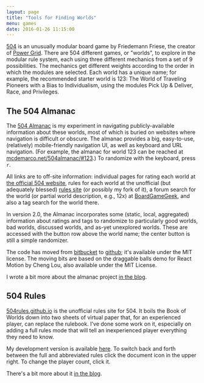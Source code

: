 ```yaml
---
layout: page
title: "Tools for Finding Worlds"
menu: games
date: 2016-01-26 11:15:00
---
```

[504](https://boardgamegeek.com/boardgame/175878/504) is an unusually modular board game by Friedemann Friese, the creator of [Power Grid](https://boardgamegeek.com/boardgame/2651/power-grid).  There are 504 different games, or "worlds", to explore in the modular rule system, each using three different mechanics from a set of 9 possibilities.  The mechanics get different weights according to the order in which the modules are selected.  Each world has a unique name; for example, the recommended starter world is 123: The World of Traveling Pioneers with a Bias to Individualism, using the modules Pick Up & Deliver, Race, and Privileges.

## The 504 Almanac

The [504 Almanac](/504almanac/) is my experiment in navigating publicly-available information about these worlds, most of which is buried on websites where navigation is difficult or obscure. The almanac provides a big, easy-to-use, (relatively) mobile-friendly navigation UI, as well as keyboard and URL navigation. (For example, the almanac for world 123 can be reached at [mcdemarco.net/504almanac/#123](/504almanac/#123).)  To randomize with the keyboard, press `r`.

All links are to off-site information:  individual pages for rating each world at [the official 504 website](http://504-2f.de), rules for each world at the unofficial (but adequately blessed) [rules site](http://504rules.github.io/) (or possibly my fork of it), a forum search for the world (or partial world description, e.g., 12x) at [BoardGameGeek](https://boardgamegeek.com/boardgame/175878/504), and also a tag search for the world there.

In version 2.0, the Almanac incorporates some (static, local, aggregated) information about ratings and tags to randomize to particularly good worlds, bad worlds, discussed worlds, and as-yet unexplored worlds.  These are accessed with the button row above the world name; the center button is still a simple randomizer.

The code has moved from [bitbucket](https://bitbucket.org/mcdemarco/504almanac/) to [github](https://github.com/mcdemarco/504almanac/); it's available under the MIT license.  The moving bits are based on the draggable balls demo for React Motion by Cheng Lou, also available under the MIT License.

I wrote a bit more about the almanac project [in the blog](/blog/2016/02/07/504-almanac/).

## 504 Rules

[504rules.github.io](http://504rules.github.io) is the unofficial rules site for 504.  It boils the Book of Worlds down into two sheets of virtual paper that, for an experienced player, can replace the rulebook.  I've done some work on it, especially on adding a full rules mode that will tell an inexperienced player everything they need to know.

My development version is available [here](/games/504/rules/).  To switch back and forth between the full and abbreviated rules click the document icon in the upper right.  To change the player count, click it.

There's a bit more about it [in the blog](/blog/2016/07/15/10-hours/).  
